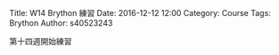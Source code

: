 Title: W14 Brython 練習
Date: 2016-12-12 12:00
Category: Course
Tags: Brython
Author: s40523243

第十四週開始練習

